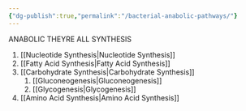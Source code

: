 ```yaml
---
{"dg-publish":true,"permalink":"/bacterial-anabolic-pathways/"}
---
```


ANABOLIC THEYRE ALL SYNTHESIS
1. [[Nucleotide Synthesis\|Nucleotide Synthesis]]
2. [[Fatty Acid Synthesis\|Fatty Acid Synthesis]]
3. [[Carbohydrate Synthesis\|Carbohydrate Synthesis]]
	1. [[Gluconeogenesis\|Gluconeogenesis]]
	2. [[Glycogenesis\|Glycogenesis]]
4. [[Amino Acid Synthesis\|Amino Acid Synthesis]]